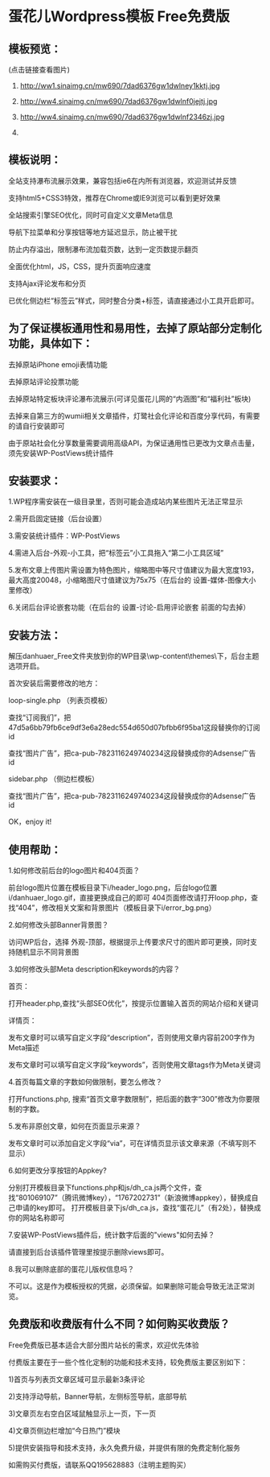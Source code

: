 蛋花儿Wordpress模板 Free免费版
========================

模板预览：
------------------------
(点击链接查看图片)

1. http://ww1.sinaimg.cn/mw690/7dad6376gw1dwlney1kktj.jpg

2. http://ww4.sinaimg.cn/mw690/7dad6376gw1dwlnf0jejtj.jpg

3. http://ww4.sinaimg.cn/mw690/7dad6376gw1dwlnf2346zj.jpg
4. 

模板说明：
------------------------
全站支持瀑布流展示效果，兼容包括ie6在内所有浏览器，欢迎测试并反馈

支持html5+CSS3特效，推荐在Chrome或IE9浏览可以看到更好效果

全站搜索引擎SEO优化，同时可自定义文章Meta信息

导航下拉菜单和分享按钮等地方延迟显示，防止被干扰

防止内存溢出，限制瀑布流加载页数，达到一定页数提示翻页

全面优化html，JS，CSS，提升页面响应速度

支持Ajax评论发布和分页

已优化侧边栏“标签云”样式，同时整合分类+标签，请直接通过小工具开启即可。



为了保证模板通用性和易用性，去掉了原站部分定制化功能，具体如下：
------------------------
去掉原站iPhone emoji表情功能

去掉原站评论投票功能

去掉原站特定板块评论瀑布流展示(可详见蛋花儿网的“内涵图”和“福利社”板块)

去掉来自第三方的wumii相关文章插件，灯鹭社会化评论和百度分享代码，有需要的请自行安装即可

由于原站社会化分享数量需要调用高级API，为保证通用性已更改为文章点击量，须先安装WP-PostViews统计插件



安装要求：
------------------------
1.WP程序需安装在一级目录里，否则可能会造成站内某些图片无法正常显示

2.需开启固定链接（后台设置）

3.需安装统计插件：WP-PostViews

4.需进入后台-外观-小工具，把“标签云”小工具拖入“第二小工具区域”

5.发布文章上传图片需设置为特色图片，缩略图中等尺寸值建议为最大宽度193，最大高度20048，小缩略图尺寸值建议为75x75（在后台的 设置-媒体-图像大小 里修改）

6.关闭后台评论嵌套功能（在后台的 设置-讨论-启用评论嵌套 前面的勾去掉）


安装方法：
------------------------
解压danhuaer_Free文件夹放到你的WP目录\wp-content\themes\下，后台主题选项开启。



首次安装后需要修改的地方：

loop-single.php （列表页模板）

查找“订阅我们”，把47d5a6bb79fb6ce9df3e6a28edc554d650d07bfbb6f95ba1这段替换你的订阅id

查找“图片广告”，把ca-pub-7823116249740234这段替换成你的Adsense广告id


sidebar.php （侧边栏模板）

查找“图片广告”，把ca-pub-7823116249740234这段替换成你的Adsense广告id


OK，enjoy it!


使用帮助：
------------------------
1.如何修改前后台的logo图片和404页面？

前台logo图片位置在模板目录下i/header_logo.png，后台logo位置i/danhuaer_logo.gif，直接更换成自己的即可
404页面修改请打开loop.php，查找“404”，修改相关文案和背景图片（模板目录下i/error_bg.png）


2.如何修改头部Banner背景图？

访问WP后台，选择 外观-顶部，根据提示上传要求尺寸的图片即可更换，同时支持随机显示不同背景图


3.如何修改头部Meta description和keywords的内容？

首页：

打开header.php,查找“头部SEO优化”，按提示位置输入首页的网站介绍和关键词


详情页：

发布文章时可以填写自定义字段“description”，否则使用文章内容前200字作为Meta描述

发布文章时可以填写自定义字段“keywords”，否则使用文章tags作为Meta关键词



4.首页每篇文章的字数如何做限制，要怎么修改？

打开functions.php, 搜索“首页文章字数限制”，把后面的数字“300”修改为你要限制的字数。


5.发布非原创文章，如何在页面显示来源？

发布文章时可以添加自定义字段“via”，可在详情页显示该文章来源（不填写则不显示）


6.如何更改分享按钮的Appkey?

分别打开模板目录下functions.php和js/dh_ca.js两个文件，查找“801069107”（腾讯微博key），“1767202731”（新浪微博appkey），替换成自己申请的key即可。
打开模板目录下js/dh_ca.js，查找“蛋花儿”（有2处），替换成你的网站名称即可


7.安装WP-PostViews插件后，统计数字后面的"views"如何去掉？

请直接到后台该插件管理里按提示删除views即可。


8.我可以删除底部的蛋花儿版权信息吗？

不可以。这是作为模板授权的凭据，必须保留。如果删除可能会导致无法正常浏览。



免费版和收费版有什么不同？如何购买收费版？
------------------------

Free免费版已基本适合大部分图片站长的需求，欢迎优先体验

付费版主要在于一些个性化定制的功能和技术支持，较免费版主要区别如下：

1)首页与列表页文章区域可显示最新3条评论

2)支持浮动导航，Banner导航，左侧标签导航，底部导航

3)文章页左右空白区域鼠触显示上一页，下一页

4)文章页侧边栏增加“今日热门”模块

5)提供安装指导和技术支持，永久免费升级，并提供有限的免费定制化服务

如需购买付费版，请联系QQ195628883（注明主题购买）








